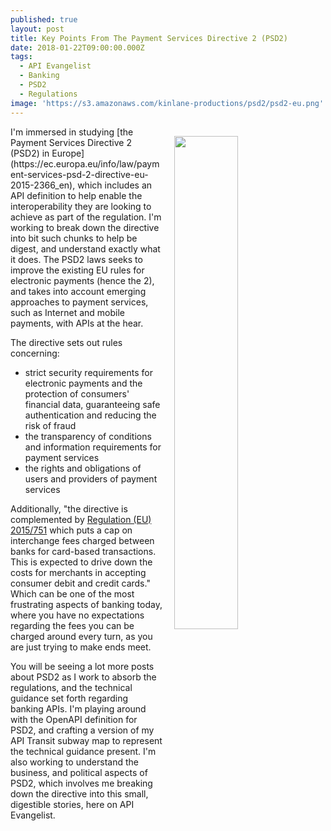 ```yaml
---
published: true
layout: post
title: Key Points From The Payment Services Directive 2 (PSD2)
date: 2018-01-22T09:00:00.000Z
tags:
  - API Evangelist
  - Banking
  - PSD2
  - Regulations
image: 'https://s3.amazonaws.com/kinlane-productions/psd2/psd2-eu.png'
---
```

<p><a href="https://ec.europa.eu/info/law/payment-services-psd-2-directive-eu-2015-2366_en"><img src="https://s3.amazonaws.com/kinlane-productions/psd2/psd2-eu.png" align="right" width="45%" style="padding: 15px;" /></a></p>I'm immersed in studying [the Payment Services Directive 2 (PSD2) in Europe](https://ec.europa.eu/info/law/payment-services-psd-2-directive-eu-2015-2366_en), which includes an API definition to help enable the interoperability they are looking to achieve as part of the regulation. I'm working to break down the directive into bit such chunks to help be digest, and understand exactly what it does. The PSD2 laws seeks to improve the existing EU rules for electronic payments (hence the 2), and takes into account emerging approaches to payment services, such as Internet and mobile payments, with APIs at the hear.

The directive sets out rules concerning:

- strict security requirements for electronic payments and the protection of consumers' financial data, guaranteeing safe authentication and reducing the risk of fraud
- the transparency of conditions and information requirements for payment services
- the rights and obligations of users and providers of payment services

Additionally, "the directive is complemented by [Regulation (EU) 2015/751](http://eur-lex.europa.eu/legal-content/EN/TXT/?uri=celex:32015R0751) which puts a cap on interchange fees charged between banks for card-based transactions. This is expected to drive down the costs for merchants in accepting consumer debit and credit cards." Which can be one of the most frustrating aspects of banking today, where you have no expectations regarding the fees you can be charged around every turn, as you are just trying to make ends meet.

You will be seeing a lot more posts about PSD2 as I work to absorb the regulations, and the technical guidance set forth regarding banking APIs. I'm playing around with the OpenAPI definition for PSD2, and crafting a version of my API Transit subway map to represent the technical guidance present. I'm also working to understand the business, and political aspects of PSD2, which involves me breaking down the directive into this small, digestible stories, here on API Evangelist.
